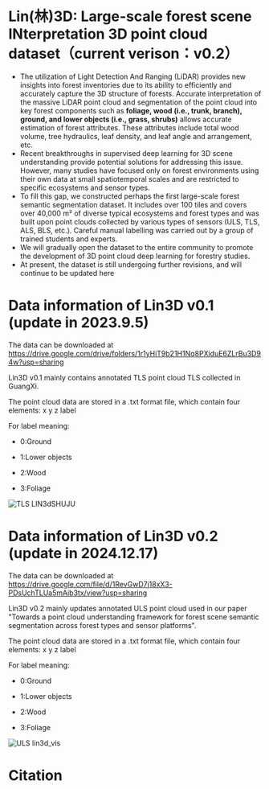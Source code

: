 # Lin(林)3D: Large-scale forest scene INterpretation 3D point cloud dataset（current verison：v0.2）
* The utilization of Light Detection And Ranging (LiDAR) provides new insights into forest inventories due to its ability to efficiently and accurately capture the 3D structure of forests. Accurate interpretation of the massive LiDAR point cloud and segmentation of the point cloud into key forest components such as **foliage, wood (i.e., trunk, branch), ground, and lower objects (i.e., grass, shrubs)** allows accurate estimation of forest attributes. These attributes include total wood volume, tree hydraulics, leaf density, and leaf angle and arrangement, etc.
* Recent breakthroughs in supervised deep learning for 3D scene understanding provide potential solutions for addressing this issue. However, many studies have focused only on forest environments using their own data at small spatiotemporal scales and are restricted to specific ecosystems and sensor types.
* To fill this gap, we constructed perhaps the first large-scale forest semantic segmentation dataset. It includes over 100 tiles and covers over 40,000 m² of diverse typical ecosystems and forest types and was built upon point clouds collected by various types of sensors (ULS, TLS, ALS, BLS, etc.). Careful manual labelling was carried out by a group of trained students and experts.
* We will gradually open the dataset to the entire community to promote the development of 3D point cloud deep learning for forestry studies.
* At present, the dataset is still undergoing further revisions, and will continue to be updated here
# Data information of Lin3D v0.1 (update in 2023.9.5)
The data can be downloaded at https://drive.google.com/drive/folders/1r1yHiT9b21H1Nq8PXiduE6ZLrBu3D94w?usp=sharing

Lin3D v0.1 mainly contains annotated TLS point cloud TLS collected in GuangXi.

The point cloud data are stored in a .txt format file, which contain four elements: x y z label

For label meaning:

* 0:Ground

* 1:Lower objects

* 2:Wood

* 3:Foliage

![TLS LIN3dSHUJU](https://github.com/user-attachments/assets/eabe7dbb-b42e-4d49-8bd2-ac5f06cd98d4)

# Data information of Lin3D v0.2 (update in 2024.12.17)

The data can be downloaded at https://drive.google.com/file/d/1RevGwD7j18xX3-PDsUchTLUa5mAib3tx/view?usp=sharing

Lin3D v0.2 mainly updates annotated ULS point cloud used in our paper "Towards a point cloud understanding framework for forest scene semantic segmentation across forest types and sensor platforms".

The point cloud data are stored in a .txt format file, which contain four elements: x y z label

For label meaning:

* 0:Ground

* 1:Lower objects

* 2:Wood

* 3:Foliage


![ULS lin3d_vis](https://github.com/user-attachments/assets/96795196-701c-4f48-b720-be7dd4190c28)

# Citation
